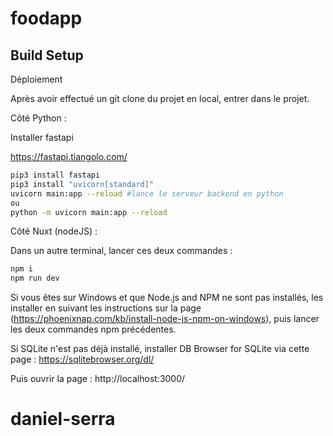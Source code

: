 # foodapp

## Build Setup


Déploiement

Après avoir effectué un git clone du projet en local, entrer dans le projet.


Côté Python :

Installer fastapi 

https://fastapi.tiangolo.com/

```bash
pip3 install fastapi
pip3 install "uvicorn[standard]"
uvicorn main:app --reload #lance le serveur backend en python
ou
python -m uvicorn main:app --reload
```


Côté Nuxt (nodeJS) :

Dans un autre terminal, lancer ces deux commandes :
```bash
npm i
npm run dev
```
Si vous êtes sur Windows et que Node.js and NPM ne sont pas installés, les installer en suivant les instructions sur la page (https://phoenixnap.com/kb/install-node-js-npm-on-windows), puis lancer les deux commandes npm précédentes.


Si SQLite n'est pas déjà installé, installer DB Browser for SQLite via cette page : https://sqlitebrowser.org/dl/


Puis ouvrir la page :
http://localhost:3000/

# daniel-serra
